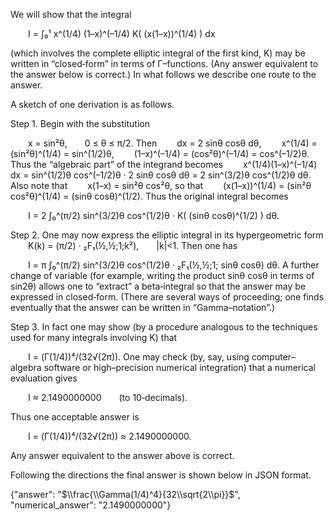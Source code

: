 We will show that the integral

  I = ∫₀¹ x^(1/4) (1–x)^(–1/4) K( (x(1–x))^(1/4) ) dx

(which involves the complete elliptic integral of the first kind, K) may be written in “closed‐form” in terms of Γ–functions. (Any answer equivalent to the answer below is correct.) In what follows we describe one route to the answer.

A sketch of one derivation is as follows.

Step 1. Begin with the substitution

  x = sin²θ,  0 ≤ θ ≤ π/2.
Then
  dx = 2 sinθ cosθ dθ,
  x^(1/4) = (sin²θ)^(1/4) = sin^(1/2)θ,
  (1–x)^(–1/4) = (cos²θ)^(–1/4) = cos^(–1/2)θ.
Thus the “algebraic part” of the integrand becomes
  x^(1/4)(1–x)^(–1/4) dx = sin^(1/2)θ cos^(–1/2)θ · 2 sinθ cosθ dθ = 2 sin^(3/2)θ cos^(1/2)θ dθ.
Also note that
  x(1–x) = sin²θ cos²θ,
so that
  (x(1–x))^(1/4) = (sin²θ cos²θ)^(1/4) = (sinθ cosθ)^(1/2).
Thus the original integral becomes

  I = 2 ∫₀^(π/2) sin^(3/2)θ cos^(1/2)θ · K( (sinθ cosθ)^(1/2) ) dθ.

Step 2. One may now express the elliptic integral in its hypergeometric form
  K(k) = (π/2) · ₂F₁(½,½;1;k²),  |k|<1.
Then one has

  I = π ∫₀^(π/2) sin^(3/2)θ cos^(1/2)θ · ₂F₁(½,½;1; sinθ cosθ) dθ.
A further change of variable (for example, writing the product sinθ cosθ in terms of sin2θ) allows one to “extract” a beta‐integral so that the answer may be expressed in closed‐form. (There are several ways of proceeding; one finds eventually that the answer can be written in “Gamma–notation”.)

Step 3. In fact one may show (by a procedure analogous to the techniques used for many integrals involving K) that

  I = (Γ(1/4))⁴/(32√(2π)).
One may check (by, say, using computer–algebra software or high–precision numerical integration) that a numerical evaluation gives

  I ≈ 2.1490000000  (to 10‐decimals).

Thus one acceptable answer is

  I = (Γ(1/4))⁴/(32√(2π)) ≈ 2.1490000000.

Any answer equivalent to the answer above is correct.

Following the directions the final answer is shown below in JSON format.

{"answer": "$\\frac{\\Gamma(1/4)^4}{32\\sqrt{2\\pi}}$", "numerical_answer": "2.1490000000"}